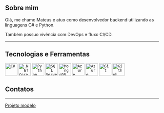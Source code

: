 ## Sobre mim
<div align = "left">
  <p> Olá, me chamo Mateus e atuo como desenvolvedor backend utilizando as linguagens C# e Python.</p>
  <p>Também possuo vivência com DevOps e fluxo CI/CD.</p>
</div>

---
## Tecnologias e Ferramentas
<div>
  <code><img height="40" src="https://cdn.jsdelivr.net/gh/devicons/devicon@latest/icons/csharp/csharp-original.svg" alt="C#"/></code>
  <code><img height="40" src="https://cdn.jsdelivr.net/gh/devicons/devicon@latest/icons/dotnetcore/dotnetcore-original.svg" alt=".NET Core"/></code>
  <code><img height="40" src="https://cdn.jsdelivr.net/gh/devicons/devicon@latest/icons/python/python-original.svg" alt="Python" /></code>
  <code><img height="40" src="https://cdn.jsdelivr.net/gh/devicons/devicon@latest/icons/microsoftsqlserver/microsoftsqlserver-original.svg" alt="SQL Server" /></code>
  <code><img height="40" src="https://cdn.jsdelivr.net/gh/devicons/devicon@latest/icons/mongodb/mongodb-original.svg" alt="MongoDB"/></code>
  <code><img height="40" src="https://cdn.jsdelivr.net/gh/devicons/devicon@latest/icons/azure/azure-original.svg" alt="Azure"/></code>
  <code><img height="40" src="https://cdn.jsdelivr.net/gh/devicons/devicon@latest/icons/azuredevops/azuredevops-original.svg" alt="Azure DevOps"/></code>
  <code><img height="40" src="https://cdn.jsdelivr.net/gh/devicons/devicon@latest/icons/git/git-original.svg" alt="Git"/></code>
  <code><img height="40" src="https://cdn.jsdelivr.net/gh/devicons/devicon@latest/icons/githubactions/githubactions-original.svg" alt="Github Actions"/></code>
</div>
    
## Contatos

---
[Projeto modelo](https://github.com/iuricode/readme-template)
